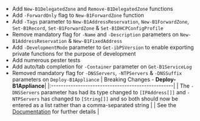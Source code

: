 - Add `New-B1DelegatedZone` and `Remove-B1DelegatedZone` functions
- Add `-ForwardOnly` flag to `New-B1ForwardZone` function
- Add `-Tags` parameter to `New-B1AddressReservation`, `New-B1ForwardZone`, `Set-B1Record`, `Set-B1ForwardZone` & `Set-B1DHCPConfigProfile`
- Remove mandatory flag for `-Name` and `-Description` parameters on `New-B1AddressReservation` & `New-B1FixedAddress`
- Add `-DevelopmentMode` parameter to `Get-ibPSVersion` to enable exporting private functions for the purpose of development
- Add numerous pester tests
- Add auto/tab completion for `-Container` parameter on `Get-B1ServiceLog`
- Removed mandatory flag for `-DNSServers`, `-NTPServers` & `-DNSSuffix` parameters on `Deploy-B1Appliance`
| Breaking Changes - **Deploy-B1Appliance**|
|:--------------------------------------------------|
| The `-DNSServers` parameter has had its type changed to `[IPAddress[]]` and `-NTPServers` has changed to `[String[]]` and so both should now be entered as a list rather than a comma-separated string |
| See the <a href="https://ibps.readthedocs.io/en/latest/BloxOne/BloxOne%20Platform/Deploy-B1Appliance/#example-1">Documentation</a> for further details |